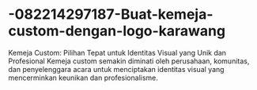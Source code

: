 # -082214297187-Buat-kemeja-custom-dengan-logo-karawang
Kemeja Custom: Pilihan Tepat untuk Identitas Visual yang Unik dan Profesional Kemeja custom semakin diminati oleh perusahaan, komunitas, dan penyelenggara acara untuk menciptakan identitas visual yang mencerminkan keunikan dan profesionalisme. 
